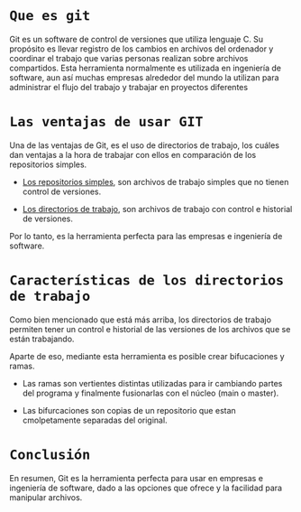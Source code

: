 # `Que es git`

Git es un software de control de versiones que utiliza lenguaje C. Su propósito es llevar registro de los cambios en archivos del ordenador y coordinar el trabajo que varias personas realizan sobre archivos compartidos. Esta herramienta normalmente es utilizada en ingeniería de software, aun así muchas empresas alrededor del mundo la utilizan para administrar el flujo del trabajo y trabajar en proyectos diferentes

# `Las ventajas de usar GIT`

Una de las ventajas de Git, es el uso de directorios de trabajo, los cuáles dan ventajas a la hora de trabajar con ellos en comparación de los repositorios simples.

 
 - <u>Los repositorios simples</u>, son archivos de trabajo simples que no tienen control de versiones.


 - <u>Los directorios de trabajo</u>, son archivos de trabajo con control e historial de versiones.


 Por lo tanto, es la herramienta perfecta para las empresas e ingeniería de software.


 # `Características de los directorios de trabajo`


Como bien mencionado que está más arriba, los directorios de trabajo permiten tener un control e historial de las versiones de los archivos que se están trabajando. 


Aparte de eso, mediante esta herramienta es posible crear bifucaciones y ramas.


- Las ramas son vertientes distintas utilizadas para ir cambiando partes del programa y finalmente fusionarlas con el núcleo (main o master).

- Las bifurcaciones son copias de un repositorio que estan cmolpetamente separadas del original.


# `Conclusión`


En resumen, Git es la herramienta perfecta para usar en empresas e ingeniería de software, dado a las opciones que ofrece y la facilidad para manipular archivos.